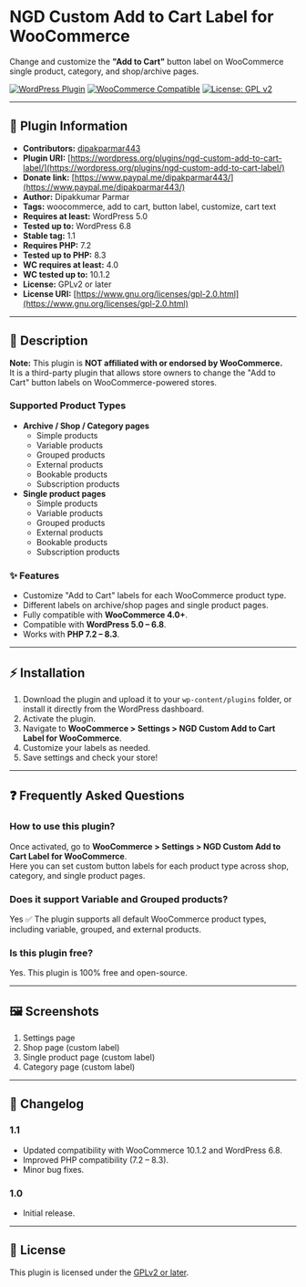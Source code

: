 # NGD Custom Add to Cart Label for WooCommerce

Change and customize the **"Add to Cart"** button label on WooCommerce single product, category, and shop/archive pages.

[![WordPress Plugin](https://img.shields.io/badge/WordPress-Plugin-blue.svg)](https://wordpress.org/plugins/ngd-custom-add-to-cart-label/)
[![WooCommerce Compatible](https://img.shields.io/badge/WooCommerce-Compatible-green.svg)](https://woocommerce.com/)
[![License: GPL v2](https://img.shields.io/badge/License-GPLv2%20or%20later-blue.svg)](https://www.gnu.org/licenses/gpl-2.0.html)

---

## 🔗 Plugin Information
- **Contributors:** [dipakparmar443](https://profiles.wordpress.org/dipakparmar443/)  
- **Plugin URI:** [https://wordpress.org/plugins/ngd-custom-add-to-cart-label/](https://wordpress.org/plugins/ngd-custom-add-to-cart-label/)  
- **Donate link:** [https://www.paypal.me/dipakparmar443/](https://www.paypal.me/dipakparmar443/)  
- **Author:** Dipakkumar Parmar  
- **Tags:** woocommerce, add to cart, button label, customize, cart text  
- **Requires at least:** WordPress 5.0  
- **Tested up to:** WordPress 6.8  
- **Stable tag:** 1.1  
- **Requires PHP:** 7.2  
- **Tested up to PHP:** 8.3  
- **WC requires at least:** 4.0  
- **WC tested up to:** 10.1.2  
- **License:** GPLv2 or later  
- **License URI:** [https://www.gnu.org/licenses/gpl-2.0.html](https://www.gnu.org/licenses/gpl-2.0.html)  

---

## 📖 Description
**Note:** This plugin is **NOT affiliated with or endorsed by WooCommerce.**  
It is a third-party plugin that allows store owners to change the "Add to Cart" button labels on WooCommerce-powered stores.

### Supported Product Types
- **Archive / Shop / Category pages**
  - Simple products
  - Variable products
  - Grouped products
  - External products
  - Bookable products
  - Subscription products
- **Single product pages**
  - Simple products
  - Variable products
  - Grouped products
  - External products
  - Bookable products
  - Subscription products

### ✨ Features
- Customize "Add to Cart" labels for each WooCommerce product type.
- Different labels on archive/shop pages and single product pages.
- Fully compatible with **WooCommerce 4.0+**.
- Compatible with **WordPress 5.0 – 6.8**.
- Works with **PHP 7.2 – 8.3**.

---

## ⚡ Installation

1. Download the plugin and upload it to your `wp-content/plugins` folder, or install it directly from the WordPress dashboard.
2. Activate the plugin.
3. Navigate to **WooCommerce > Settings > NGD Custom Add to Cart Label for WooCommerce**.
4. Customize your labels as needed.
5. Save settings and check your store!

---

## ❓ Frequently Asked Questions

### How to use this plugin?
Once activated, go to **WooCommerce > Settings > NGD Custom Add to Cart Label for WooCommerce**.  
Here you can set custom button labels for each product type across shop, category, and single product pages.

### Does it support Variable and Grouped products?
Yes ✅ The plugin supports all default WooCommerce product types, including variable, grouped, and external products.

### Is this plugin free?
Yes. This plugin is 100% free and open-source.

---

## 🖼️ Screenshots
1. Settings page  
2. Shop page (custom label)  
3. Single product page (custom label)  
4. Category page (custom label)  

---

## 📌 Changelog

### 1.1
- Updated compatibility with WooCommerce 10.1.2 and WordPress 6.8.
- Improved PHP compatibility (7.2 – 8.3).
- Minor bug fixes.

### 1.0
- Initial release.

---

## 📝 License
This plugin is licensed under the [GPLv2 or later](https://www.gnu.org/licenses/gpl-2.0.html).